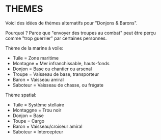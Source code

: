 # THEMES

Voici des idées de thèmes alternatifs pour "Donjons & Barons".

Pourquoi ? Parce que "envoyer des troupes au combat" peut être perçu comme "trop guerrier" par certaines personnes.

Thème de la marine à voile:

- Tuile = Zone maritime
- Montagne = Mer infranchissable, hauts-fonds
- Donjon = Base ou  chantier ou arsenal
- Troupe = Vaisseau de base, transporteur
- Baron = Vaisseau amiral
- Saboteur = Vaisseau de chasse, ou frégate

Thème spatial:

- Tuile = Système stellaire
- Montaggne = Trou noir
- Donjon = Base 
- Toupe = Cargo
- Baron = Vaisseau/croiseur amiral
- Saboteur = Intercepteur
